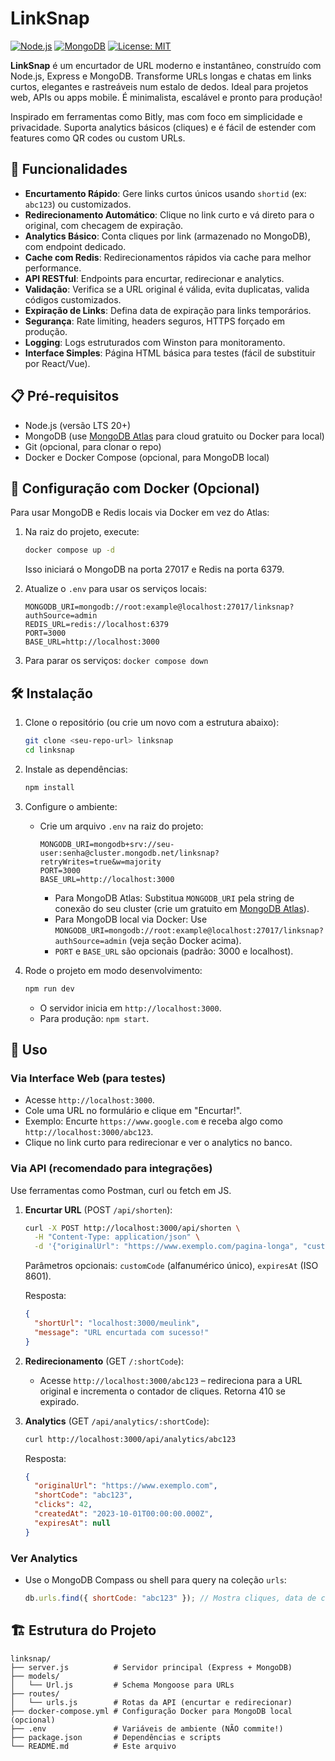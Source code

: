 # LinkSnap

[![Node.js](https://img.shields.io/badge/Node.js-v20%2B-brightgreen)](https://nodejs.org) [![MongoDB](https://img.shields.io/badge/MongoDB-Atlas-green)](https://www.mongodb.com/atlas) [![License: MIT](https://img.shields.io/badge/License-MIT-yellow.svg)](https://opensource.org/licenses/MIT)

**LinkSnap** é um encurtador de URL moderno e instantâneo, construído com Node.js, Express e MongoDB. Transforme URLs longas e chatas em links curtos, elegantes e rastreáveis num estalo de dedos. Ideal para projetos web, APIs ou apps mobile. É minimalista, escalável e pronto para produção!

Inspirado em ferramentas como Bitly, mas com foco em simplicidade e privacidade. Suporta analytics básicos (cliques) e é fácil de estender com features como QR codes ou custom URLs.

## 🚀 Funcionalidades

- **Encurtamento Rápido**: Gere links curtos únicos usando `shortid` (ex: `abc123`) ou customizados.
- **Redirecionamento Automático**: Clique no link curto e vá direto para o original, com checagem de expiração.
- **Analytics Básico**: Conta cliques por link (armazenado no MongoDB), com endpoint dedicado.
- **Cache com Redis**: Redirecionamentos rápidos via cache para melhor performance.
- **API RESTful**: Endpoints para encurtar, redirecionar e analytics.
- **Validação**: Verifica se a URL original é válida, evita duplicatas, valida códigos customizados.
- **Expiração de Links**: Defina data de expiração para links temporários.
- **Segurança**: Rate limiting, headers seguros, HTTPS forçado em produção.
- **Logging**: Logs estruturados com Winston para monitoramento.
- **Interface Simples**: Página HTML básica para testes (fácil de substituir por React/Vue).

## 📋 Pré-requisitos

- Node.js (versão LTS 20+)
- MongoDB (use [MongoDB Atlas](https://www.mongodb.com/atlas) para cloud gratuito ou Docker para local)
- Git (opcional, para clonar o repo)
- Docker e Docker Compose (opcional, para MongoDB local)

## 🐳 Configuração com Docker (Opcional)

Para usar MongoDB e Redis locais via Docker em vez do Atlas:

1. Na raiz do projeto, execute:

   ```bash
   docker compose up -d
   ```

   Isso iniciará o MongoDB na porta 27017 e Redis na porta 6379.

2. Atualize o `.env` para usar os serviços locais:

   ```
   MONGODB_URI=mongodb://root:example@localhost:27017/linksnap?authSource=admin
   REDIS_URL=redis://localhost:6379
   PORT=3000
   BASE_URL=http://localhost:3000
   ```

3. Para parar os serviços: `docker compose down`

## 🛠️ Instalação

1. Clone o repositório (ou crie um novo com a estrutura abaixo):

   ```bash
   git clone <seu-repo-url> linksnap
   cd linksnap
   ```

2. Instale as dependências:

   ```bash
   npm install
   ```

3. Configure o ambiente:

   - Crie um arquivo `.env` na raiz do projeto:
     ```
     MONGODB_URI=mongodb+srv://seu-user:senha@cluster.mongodb.net/linksnap?retryWrites=true&w=majority
     PORT=3000
     BASE_URL=http://localhost:3000
     ```
     - Para MongoDB Atlas: Substitua `MONGODB_URI` pela string de conexão do seu cluster (crie um gratuito em [MongoDB Atlas](https://www.mongodb.com/atlas)).
     - Para MongoDB local via Docker: Use `MONGODB_URI=mongodb://root:example@localhost:27017/linksnap?authSource=admin` (veja seção Docker acima).
     - `PORT` e `BASE_URL` são opcionais (padrão: 3000 e localhost).

4. Rode o projeto em modo desenvolvimento:
   ```bash
   npm run dev
   ```
   - O servidor inicia em `http://localhost:3000`.
   - Para produção: `npm start`.

## 📖 Uso

### Via Interface Web (para testes)

- Acesse `http://localhost:3000`.
- Cole uma URL no formulário e clique em "Encurtar!".
- Exemplo: Encurte `https://www.google.com` e receba algo como `http://localhost:3000/abc123`.
- Clique no link curto para redirecionar e ver o analytics no banco.

### Via API (recomendado para integrações)

Use ferramentas como Postman, curl ou fetch em JS.

1. **Encurtar URL** (POST `/api/shorten`):

   ```bash
   curl -X POST http://localhost:3000/api/shorten \
     -H "Content-Type: application/json" \
     -d '{"originalUrl": "https://www.exemplo.com/pagina-longa", "customCode": "meulink", "expiresAt": "2024-12-31T23:59:59Z"}'
   ```

   Parâmetros opcionais: `customCode` (alfanumérico único), `expiresAt` (ISO 8601).

   Resposta:

   ```json
   {
     "shortUrl": "localhost:3000/meulink",
     "message": "URL encurtada com sucesso!"
   }
   ```

2. **Redirecionamento** (GET `/:shortCode`):

   - Acesse `http://localhost:3000/abc123` – redireciona para a URL original e incrementa o contador de cliques. Retorna 410 se expirado.

3. **Analytics** (GET `/api/analytics/:shortCode`):

   ```bash
   curl http://localhost:3000/api/analytics/abc123
   ```

   Resposta:

   ```json
   {
     "originalUrl": "https://www.exemplo.com",
     "shortCode": "abc123",
     "clicks": 42,
     "createdAt": "2023-10-01T00:00:00.000Z",
     "expiresAt": null
   }
   ```

### Ver Analytics

- Use o MongoDB Compass ou shell para query na coleção `urls`:
  ```javascript
  db.urls.find({ shortCode: "abc123" }); // Mostra cliques, data de criação, etc.
  ```

## 🏗️ Estrutura do Projeto

```
linksnap/
├── server.js          # Servidor principal (Express + MongoDB)
├── models/
│   └── Url.js         # Schema Mongoose para URLs
├── routes/
│   └── urls.js        # Rotas da API (encurtar e redirecionar)
├── docker-compose.yml # Configuração Docker para MongoDB local (opcional)
├── .env               # Variáveis de ambiente (NÃO commite!)
├── package.json       # Dependências e scripts
└── README.md          # Este arquivo
```

